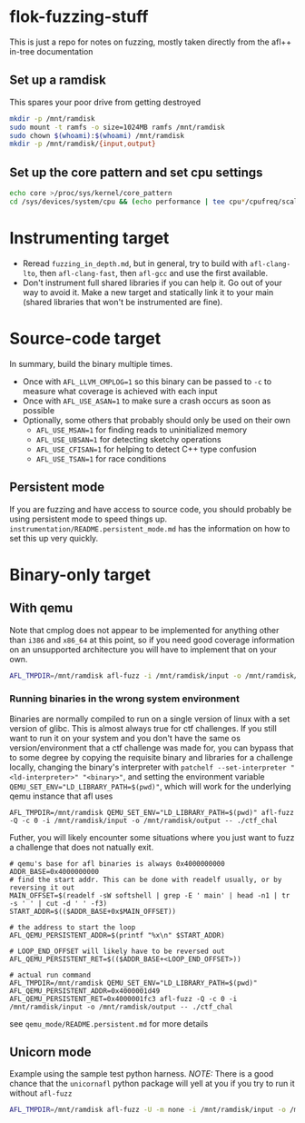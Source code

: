 # flok-fuzzing-stuff
This is just a repo for notes on fuzzing, mostly taken directly from the afl++ in-tree documentation

## Set up a ramdisk
This spares your poor drive from getting destroyed
```bash
mkdir -p /mnt/ramdisk
sudo mount -t ramfs -o size=1024MB ramfs /mnt/ramdisk
sudo chown $(whoami):$(whoami) /mnt/ramdisk
mkdir -p /mnt/ramdisk/{input,output}
```

## Set up the core pattern and set cpu settings
```bash
echo core >/proc/sys/kernel/core_pattern
cd /sys/devices/system/cpu && (echo performance | tee cpu*/cpufreq/scaling_governor) && cd -
```

# Instrumenting target
- Reread `fuzzing_in_depth.md`, but in general, try to build with `afl-clang-lto`, then `afl-clang-fast`, then `afl-gcc` and use the first available.
- Don't instrument full shared libraries if you can help it. Go out of your way to avoid it. Make a new target and statically link it to your main (shared libraries that won't be instrumented are fine).

# Source-code target
In summary, build the binary multiple times.
- Once with `AFL_LLVM_CMPLOG=1` so this binary can be passed to `-c` to measure what coverage is achieved with each input
- Once with `AFL_USE_ASAN=1` to make sure a crash occurs as soon as possible
- Optionally, some others that probably should only be used on their own
    - `AFL_USE_MSAN=1` for finding reads to uninitialized memory
    - `AFL_USE_UBSAN=1` for detecting sketchy operations
    - `AFL_USE_CFISAN=1` for helping to detect C++ type confusion
    - `AFL_USE_TSAN=1` for race conditions

## Persistent mode
If you are fuzzing and have access to source code, you should probably be using persistent mode to speed things up. `instrumentation/README.persistent_mode.md` has the information on how to set this up very quickly.

# Binary-only target

## With qemu
Note that cmplog does not appear to be implemented for anything other than `i386` and `x86_64` at this point, so if you need good coverage information on an unsupported architecture you will have to implement that on your own.
```bash
AFL_TMPDIR=/mnt/ramdisk afl-fuzz -i /mnt/ramdisk/input -o /mnt/ramdisk/output -Q -c 0 -- ./fuzz_qemu
```

### Running binaries in the wrong system environment
Binaries are normally compiled to run on a single version of linux with a set version of glibc.
This is almost always true for ctf challenges. If you still want to run it on your system and you don't have the same os version/environment that a ctf challenge was made for, you can bypass that to some degree by copying the requisite binary and libraries for a challenge locally, changing the binary's interpreter with `patchelf --set-interpreter "<ld-interpreter>" "<binary>"`, and
setting the environment variable `QEMU_SET_ENV="LD_LIBRARY_PATH=$(pwd)"`, which will work for the underlying qemu instance that afl uses
```
AFL_TMPDIR=/mnt/ramdisk QEMU_SET_ENV="LD_LIBRARY_PATH=$(pwd)" afl-fuzz -Q -c 0 -i /mnt/ramdisk/input -o /mnt/ramdisk/output -- ./ctf_chal
```

Futher, you will likely encounter some situations where you just want to fuzz a challenge that does not natually exit.
```
# qemu's base for afl binaries is always 0x4000000000
ADDR_BASE=0x4000000000
# find the start addr. This can be done with readelf usually, or by reversing it out
MAIN_OFFSET=$(readelf -sW softshell | grep -E ' main' | head -n1 | tr -s ' ' | cut -d ' ' -f3)
START_ADDR=$(($ADDR_BASE+0x$MAIN_OFFSET))

# the address to start the loop
AFL_QEMU_PERSISTENT_ADDR=$(printf "%x\n" $START_ADDR)

# LOOP_END_OFFSET will likely have to be reversed out
AFL_QEMU_PERSISTENT_RET=$(($ADDR_BASE+<LOOP_END_OFFSET>))

# actual run command
AFL_TMPDIR=/mnt/ramdisk QEMU_SET_ENV="LD_LIBRARY_PATH=$(pwd)" AFL_QEMU_PERSISTENT_ADDR=0x4000001d49 AFL_QEMU_PERSISTENT_RET=0x4000001fc3 afl-fuzz -Q -c 0 -i /mnt/ramdisk/input -o /mnt/ramdisk/output -- ./ctf_chal
```

see `qemu_mode/README.persistent.md` for more details

## Unicorn mode
Example using the sample test python harness. *NOTE:* There is a good chance that the `unicornafl` python package will yell at you if you try to run it without `afl-fuzz`
```bash
AFL_TMPDIR=/mnt/ramdisk afl-fuzz -U -m none -i /mnt/ramdisk/input -o /mnt/ramdisk/output -- python3 simple_test_harness.py ./simple_target.bin
```
